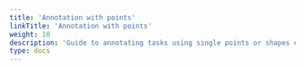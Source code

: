 ```yaml
---
title: 'Annotation with points'
linkTitle: 'Annotation with points'
weight: 10
description: 'Guide to annotating tasks using single points or shapes containing multiple points.'
type: docs
---
```


